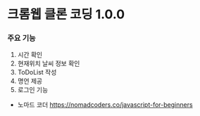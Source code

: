 # 크롬웹 클론 코딩 1.0.0

### 주요 기능
1. 시간 확인
2. 현재위치 날씨 정보 확인
3. ToDoList 작성
4. 명언 제공
5. 로그인 기능


- 노마드 코더 https://nomadcoders.co/javascript-for-beginners
